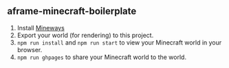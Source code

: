 ## aframe-minecraft-boilerplate

1. Install [Mineways](http://www.realtimerendering.com/erich/minecraft/public/mineways/)
2. Export your world (for rendering) to this project.
3. `npm run install` and `npm run start` to view your Minecraft world in your browser.
4. `npm run ghpages` to share your Minecraft world to the world.
